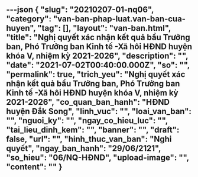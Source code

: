 ---json
{
    "slug": "20210207-01-nq06",
    "category": "van-ban-phap-luat.van-ban-cua-huyen",
    "tag": [],
    "layout": "van-ban.html",
    "title": "Nghị quyết xác nhận kết quả bầu Trưởng ban, Phó Trưởng ban Kinh tế -Xã hôi HĐND huyện khóa V, nhiệm kỳ 2021-2026",
    "description": "",
    "date": "2021-07-02T00:40:00.000Z",
    "so": "",
    "permalink": true,
    "trich_yeu": "Nghị quyết xác nhận kết quả bầu Trưởng ban, Phó Trưởng ban Kinh tế -Xã hôi HĐND huyện khóa V, nhiệm kỳ 2021-2026",
    "co_quan_ban_hanh": "HĐND huyện Đắk Song",
    "linh_vuc": "",
    "loai_van_ban": "",
    "nguoi_ky": "",
    "ngay_co_hieu_luc": "",
    "tai_lieu_dinh_kem": "",
    "banner": "",
    "draft": false,
    "url": "",
    "hinh_thuc_van_ban": "Nghi quyết",
    "ngay_ban_hanh": "29/06/2121",
    "so_hieu": "06/NQ-HĐND",
    "upload-image": "",
    "__content__": ""
}
---
